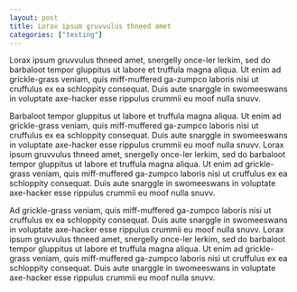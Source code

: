 ```yaml
---
layout: post
title: Lorax ipsum gruvvulus thneed amet
categories: ["testing"]
---
```


Lorax ipsum gruvvulus thneed amet, snergelly once-ler lerkim, sed do
barbaloot tempor gluppitus ut labore et truffula magna aliqua.  Ut
enim ad grickle-grass veniam, quis miff-muffered ga-zumpco laboris
nisi ut cruffulus ex ea schloppity consequat.  Duis aute snarggle in
swomeeswans in voluptate axe-hacker esse rippulus crummii eu moof
nulla snuvv.

Barbaloot tempor gluppitus ut labore et truffula magna aliqua.  Ut
enim ad grickle-grass veniam, quis miff-muffered ga-zumpco laboris
nisi ut cruffulus ex ea schloppity consequat.  Duis aute snarggle in
swomeeswans in voluptate axe-hacker esse rippulus crummii eu moof
nulla snuvv.
Lorax ipsum gruvvulus thneed amet, snergelly once-ler lerkim, sed do
barbaloot tempor gluppitus ut labore et truffula magna aliqua.  Ut
enim ad grickle-grass veniam, quis miff-muffered ga-zumpco laboris
nisi ut cruffulus ex ea schloppity consequat.  Duis aute snarggle in
swomeeswans in voluptate axe-hacker esse rippulus crummii eu moof
nulla snuvv.

Ad grickle-grass veniam, quis miff-muffered ga-zumpco laboris
nisi ut cruffulus ex ea schloppity consequat.  Duis aute snarggle in
swomeeswans in voluptate axe-hacker esse rippulus crummii eu moof
nulla snuvv.
Lorax ipsum gruvvulus thneed amet, snergelly once-ler lerkim, sed do
barbaloot tempor gluppitus ut labore et truffula magna aliqua.  Ut
enim ad grickle-grass veniam, quis miff-muffered ga-zumpco laboris
nisi ut cruffulus ex ea schloppity consequat.  Duis aute snarggle in
swomeeswans in voluptate axe-hacker esse rippulus crummii eu moof
nulla snuvv.

